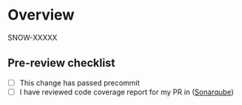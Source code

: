 # Overview

SNOW-XXXXX


## Pre-review checklist
- [ ] This change has passed precommit
- [ ] I have reviewed code coverage report for my PR in  ([Sonarqube](https://***REMOVED***/project/branches?id=snowflake-jdbc))
